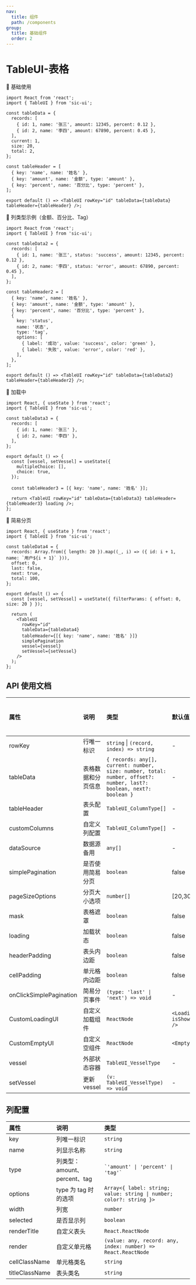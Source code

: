 ```yaml
---
nav:
  title: 组件
  path: /components
group:
  title: 基础组件
  order: 2
---
```


# TableUI-表格

💎 基础使用

```tsx
import React from 'react';
import { TableUI } from 'sic-ui';

const tableData = {
  records: [
    { id: 1, name: '张三', amount: 12345, percent: 0.12 },
    { id: 2, name: '李四', amount: 67890, percent: 0.45 },
  ],
  current: 1,
  size: 20,
  total: 2,
};

const tableHeader = [
  { key: 'name', name: '姓名' },
  { key: 'amount', name: '金额', type: 'amount' },
  { key: 'percent', name: '百分比', type: 'percent' },
];

export default () => <TableUI rowKey="id" tableData={tableData} tableHeader={tableHeader} />;
```

💎 列类型示例（金额、百分比、Tag）

```tsx
import React from 'react';
import { TableUI } from 'sic-ui';

const tableData2 = {
  records: [
    { id: 1, name: '张三', status: 'success', amount: 12345, percent: 0.12 },
    { id: 2, name: '李四', status: 'error', amount: 67890, percent: 0.45 },
  ],
};

const tableHeader2 = [
  { key: 'name', name: '姓名' },
  { key: 'amount', name: '金额', type: 'amount' },
  { key: 'percent', name: '百分比', type: 'percent' },
  {
    key: 'status',
    name: '状态',
    type: 'tag',
    options: [
      { label: '成功', value: 'success', color: 'green' },
      { label: '失败', value: 'error', color: 'red' },
    ],
  },
];

export default () => <TableUI rowKey="id" tableData={tableData2} tableHeader={tableHeader2} />;
```

💎 加载中

```tsx
import React, { useState } from 'react';
import { TableUI } from 'sic-ui';

const tableData3 = {
  records: [
    { id: 1, name: '张三' },
    { id: 2, name: '李四' },
  ],
};

export default () => {
  const [vessel, setVessel] = useState({
    multipleChoice: [],
    choice: true,
  });

  const tableHeader3 = [{ key: 'name', name: '姓名' }];

  return <TableUI rowKey="id" tableData={tableData3} tableHeader={tableHeader3} loading />;
};
```

💎 简易分页

```tsx
import React, { useState } from 'react';
import { TableUI } from 'sic-ui';

const tableData4 = {
  records: Array.from({ length: 20 }).map((_, i) => ({ id: i + 1, name: `用户${i + 1}` })),
  offset: 0,
  last: false,
  next: true,
  total: 100,
};

export default () => {
  const [vessel, setVessel] = useState({ filterParams: { offset: 0, size: 20 } });

  return (
    <TableUI
      rowKey="id"
      tableData={tableData4}
      tableHeader={[{ key: 'name', name: '姓名' }]}
      simplePagination
      vessel={vessel}
      setVessel={setVessel}
    />
  );
};
```

## API 使用文档

| 属性                    | 说明               | 类型                                                                                                                | 默认值                        | 是否必传 |
| :---------------------- | :----------------- | :------------------------------------------------------------------------------------------------------------------ | :---------------------------- | :------- |
| rowKey                  | 行唯一标识         | `string` \| `(record, index) => string`                                                                             | -                             | 是       |
| tableData               | 表格数据和分页信息 | `{ records: any[], current: number, size: number, total: number, offset?: number, last?: boolean, next?: boolean }` | -                             | 是       |
| tableHeader             | 表头配置           | `TableUI_ColumnType[]`                                                                                              | -                             | 是       |
| customColumns           | 自定义列配置       | `TableUI_ColumnType[]`                                                                                              | -                             | 否       |
| dataSource              | 数据源备用         | `any[]`                                                                                                             | -                             | 否       |
| simplePagination        | 是否使用简易分页   | `boolean`                                                                                                           | false                         | 否       |
| pageSizeOptions         | 分页大小选项       | `number[]`                                                                                                          | [20,30,50,100]                | 否       |
| mask                    | 表格遮罩           | `boolean`                                                                                                           | false                         | 否       |
| loading                 | 加载状态           | `boolean`                                                                                                           | false                         | 否       |
| headerPadding           | 表头内边距         | `boolean`                                                                                                           | false                         | 否       |
| cellPadding             | 单元格内边距       | `boolean`                                                                                                           | false                         | 否       |
| onClickSimplePagination | 简易分页事件       | `(type: 'last' \| 'next') => void`                                                                                  | -                             | 否       |
| CustomLoadingUI         | 自定义加载组件     | `ReactNode`                                                                                                         | `<LoadingUI isShowLoading />` | 否       |
| CustomEmptyUI           | 自定义空组件       | `ReactNode`                                                                                                         | `<EmptyUI />`                 | 否       |
| vessel                  | 外部状态容器       | `TableUI_VesselType`                                                                                                | -                             | 否       |
| setVessel               | 更新 vessel        | `(v: TableUI_VesselType) => void`                                                                                   | -                             | 否       |

## 列配置

| 属性           | 说明                         | 类型                                                                |
| :------------- | :--------------------------- | :------------------------------------------------------------------ |
| key            | 列唯一标识                   | `string`                                                            |
| name           | 列显示名称                   | `string`                                                            |
| type           | 列类型：amount、percent、tag | `` `'amount' \| 'percent' \| 'tag'` ``                              |
| options        | type 为 tag 时的选项         | `Array<{ label: string; value: string \| number; color?: string }>` |
| width          | 列宽                         | `number`                                                            |
| selected       | 是否显示列                   | `boolean`                                                           |
| renderTitle    | 自定义表头                   | `React.ReactNode`                                                   |
| render         | 自定义单元格                 | `(value: any, record: any, index: number) => React.ReactNode`       |
| cellClassName  | 单元格类名                   | `string`                                                            |
| titleClassName | 表头类名                     | `string`                                                            |

